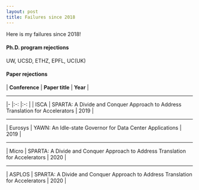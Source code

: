 ```yaml
---
layout: post
title: Failures since 2018
---
```


Here is my failures since 2018!

#### Ph.D. program rejections

UW, UCSD, ETHZ, EPFL, UC(UK)

#### Paper rejections

| **Conference** 	| **Paper title**  	| **Year** 	|
* * *
|-	|:-:	|:-:	|
| ISCA 	| SPARTA: A Divide and Conquer Approach to Address Translation for Accelerators 	| 2019 	|
* * *
| Eurosys 	| YAWN: An Idle-state Governor for Data Center Applications 	| 2019 	|
* * *
| Micro 	| SPARTA: A Divide and Conquer Approach to Address Translation for Accelerators 	| 2020 	|
* * *
| ASPLOS 	| SPARTA: A Divide and Conquer Approach to Address Translation for Accelerators 	| 2020 	|
